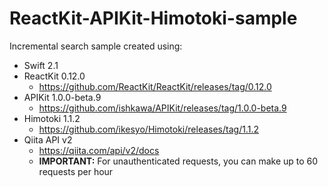 # ReactKit-APIKit-Himotoki-sample
Incremental search sample created using:

- Swift 2.1
- ReactKit 0.12.0
  - https://github.com/ReactKit/ReactKit/releases/tag/0.12.0
- APIKit 1.0.0-beta.9
  - https://github.com/ishkawa/APIKit/releases/tag/1.0.0-beta.9
- Himotoki 1.1.2
  - https://github.com/ikesyo/Himotoki/releases/tag/1.1.2
- Qiita API v2
  - https://qiita.com/api/v2/docs
  - **IMPORTANT:** For unauthenticated requests, you can make up to 60 requests per hour
